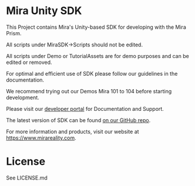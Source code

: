 # Mira Unity SDK

This Project contains Mira's Unity-based SDK for developing with the Mira Prism.

All scripts under MiraSDK->Scripts should not be edited.

All scripts under Demo or TutorialAssets are for demo purposes and can be edited or removed.

For optimal and efficient use of SDK please follow our guidelines in the documentation.

We recommend trying out our Demos Mira 101 to 104 before starting development.

Please visit our [developer portal](https://developer.mirareality.com/docs/getting-started/) for Documentation and Support.

The latest version of SDK can be found [on our GitHub repo](https://github.com/miralabs/mira-unity-sdk).

For more information and products, visit our website at https://www.mirareality.com.

# License
See LICENSE.md
